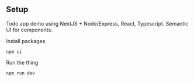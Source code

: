 ## Setup

Todo app demo using NextJS + Node/Express, React, Typescript.  Semantic UI for components.

Install packages
```
npm ci
```

Run the thing
```
npm run dev
```
